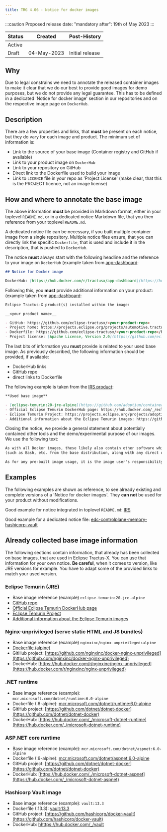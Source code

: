 ```yaml
---
title: TRG 4.06 - Notice for docker images
---
```


:::caution
Proposed release date: "mandatory after": 19th of May 2023
:::

| Status | Created     | Post-History    |
|--------|-------------|-----------------|
| Active | <add date>  |                 |
| Draft  | 04-May-2023 | Initial release |

## Why

Due to legal constrains we need to annotate the released container images to make it clear that we do our best to provide good images for demo purposes,
but we do not provide any legal guarantee.
This has to be defined in a dedicated 'Notice for docker image' section in our repositories and on the respective image page on `DockerHub`.

## Description

There are a few properties and links, that **must** be present on each notice, but they do vary for each image and product.
The minimum set of information is:

- Link to the source of your base image (Container registry and GitHub if available)
- Link to your product image on `DockerHub`
- Link to your repository on GitHub
- Direct link to the Dockerfile used to build your image
- Link to `LICENCE` file in your repo as 'Project License' (make clear, that this is the PROJECT licence, not an image license)

## How and where to annotate the base image

The above information **must** be provided in Markdown format, either in your toplevel `README.md`, or in a dedicated
notice Markdown file, that you then reference from your toplevel `README.md`.

A dedicated notice file can be necessary, if you built multiple container image from a single repository.
Multiple notice files ensure, that you can directly link the specific `Dockerfile`, that is used and include it in the description, that is pushed to `DockerHub`.

The notice **must** always start with the following headline and the reference to your image on `DockerHub`
(example taken from [app-dashboard](https://github.com/eclipse-tractusx/app-dashboard#notice-for-docker-image):

```markdown
## Notice for Docker image

DockerHub: [https://hub.docker.com/r/tractusx/app-dashboard](https://hub.docker.com/r/tractusx/app-dashboard)
```

Following this, you **must** provide additional information on your product:
(example taken from [app-dashboard](https://github.com/eclipse-tractusx/app-dashboard#notice-for-docker-image):

```markdown
Eclipse Tractus-X product(s) installed within the image:

__<your product name>__

- GitHub: https://github.com/eclipse-tractusx/<your-product-repo>
- Project home: https://projects.eclipse.org/projects/automotive.tractusx
- Dockerfile: https://github.com/eclipse-tractusx/<your-product-repo>/blob/main/<path-to-Dockerfile>
- Project license: [Apache License, Version 2.0](https://github.com/eclipse-tractusx/<your-product-repo>/blob/main/LICENSE)
```

The last bits of information you **must** provide is related to your used base image.
As previously described, the following information should be provided, if available:

- DockerHub links
- GitHub repo
- direct links to Dockerfile

The following example is taken from the [IRS product](https://github.com/eclipse-tractusx/item-relationship-service#notice-for-docker-image):

```markdown
**Used base image**

- [eclipse-temurin:20-jre-alpine](https://github.com/adoptium/containers)
- Official Eclipse Temurin DockerHub page: https://hub.docker.com/_/eclipse-temurin
- Eclipse Temurin Project: https://projects.eclipse.org/projects/adoptium.temurin
- Additional information about the Eclipse Temurin images: https://github.com/docker-library/repo-info/tree/master/repos/eclipse-temurin
```

Closing the notice, we provide a general statement about potentially contained other tools and the demo/experimental purpose
of our images. We use the following text:

```markdown
As with all Docker images, these likely also contain other software which may be under other licenses
(such as Bash, etc. from the base distribution, along with any direct or indirect dependencies of the primary software being contained).

As for any pre-built image usage, it is the image user's responsibility to ensure that any use of this image complies with any relevant licenses for all software contained within.
```

## Examples

The following examples are shown as reference, to see already existing and complete versions of a 'Notice for docker images'.
They **can not** be used for your product without modifications.

Good example for notice integrated in toplevel `README.md`: [IRS](https://github.com/eclipse-tractusx/item-relationship-service#notice-for-docker-image)

Good example for a dedicated notice file: [edc-controlplane-memory-hashicorp-vault](https://github.com/eclipse-tractusx/tractusx-edc/edit/main/edc-controlplane/edc-controlplane-memory-hashicorp-vault/notice.md)

## Already collected base image information

The following sections contain information, that already has been collected on base images, that are used in Eclipse Tractus-X.
You can use that information for your own notice. **Be careful**, when it comes to version, like JRE versions for example.
You have to adapt some of the provided links to match your used version.

### Eclipse Temurin (JRE)

- Base image reference (example) `eclipse-temurin:20-jre-alpine`
- [GitHub repo](https://github.com/adoptium/containers)
- [Official Eclipse Temurin DockerHub page](https://hub.docker.com/_/eclipse-temurin)
- [Eclipse Temurin Project](https://projects.eclipse.org/projects/adoptium.temurin)
- [Additional information about the Eclipse Temurin images](https://github.com/docker-library/repo-info/tree/master/repos/eclipse-temurin)

### Nginx-unprivileged (serve static HTML and JS bundles)

- Base image reference (example) `nginxinc/nginx-unprivileged:alpine`
- [Dockerfile (alpine)](https://github.com/nginxinc/docker-nginx-unprivileged/blob/main/Dockerfile-alpine.template)
- GitHub project: [https://github.com/nginxinc/docker-nginx-unprivileged](https://github.com/nginxinc/docker-nginx-unprivileged)
- DockerHub: [https://hub.docker.com/r/nginxinc/nginx-unprivileged](https://hub.docker.com/r/nginxinc/nginx-unprivileged)

### .NET runtime

- Base image reference (example): `mcr.microsoft.com/dotnet/runtime:6.0-alpine`
- Dockerfile (:6-alpine): [mcr.microsoft.com/dotnet/runtime:6.0-alpine](https://github.com/dotnet/dotnet-docker/blob/e1984aaea51a796b68f6672749d280525c30e063/src/runtime/6.0/alpine3.17/amd64/Dockerfile)
- GitHub project: [https://github.com/dotnet/dotnet-docker](https://github.com/dotnet/dotnet-docker)
- DockerHub: [https://hub.docker.com/_/microsoft-dotnet-runtime](https://hub.docker.com/_/microsoft-dotnet-runtime)

### ASP.NET core runtime

- Base image reference (example): `mcr.microsoft.com/dotnet/aspnet:6.0-alpine`
- Dockerfile (:6-alpine): [mcr.microsoft.com/dotnet/aspnet:6.0-alpine](https://github.com/dotnet/dotnet-docker/blob/e1984aaea51a796b68f6672749d280525c30e063/src/aspnet/6.0/alpine3.17/amd64/Dockerfile)
- GitHub project: [https://github.com/dotnet/dotnet-docker](https://github.com/dotnet/dotnet-docker)
- DockerHub: [https://hub.docker.com/_/microsoft-dotnet-aspnet](https://hub.docker.com/_/microsoft-dotnet-aspnet)

### Hashicorp Vault image

- Base image reference (example): `vault:13.3`
- Dockerfile (:13.3): [vault:13.3](https://github.com/hashicorp/docker-vault/blob/v1.13.3/0.X/Dockerfile)
- GitHub project: [https://github.com/hashicorp/docker-vault](https://github.com/hashicorp/docker-vault)
- DockerHub: [hhttps://hub.docker.com/_/vault](https://hub.docker.com/_/vault)
